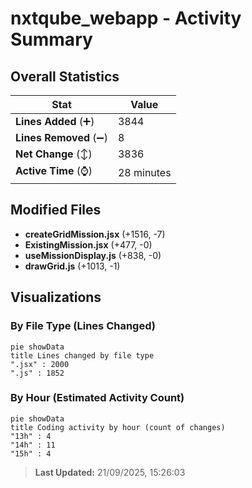 # nxtqube_webapp - Activity Summary 

## Overall Statistics

| Stat                   | Value                                                             |
| ---------------------- | ----------------------------------------------------------------- |
| **Lines Added** (➕)   | 3844                                          |
| **Lines Removed** (➖) | 8                                        |
| **Net Change** (↕)    | 3836                |
| **Active Time** (⌚)   | 28 minutes |


## Modified Files
- **createGridMission.jsx** (+1516, -7)
- **ExistingMission.jsx** (+477, -0)
- **useMissionDisplay.js** (+838, -0)
- **drawGrid.js** (+1013, -1)

## Visualizations

### By File Type (Lines Changed)

```mermaid
pie showData
title Lines changed by file type
".jsx" : 2000
".js" : 1852
```

### By Hour (Estimated Activity Count)

```mermaid
pie showData
title Coding activity by hour (count of changes)
"13h" : 4
"14h" : 11
"15h" : 4
```


> **Last Updated:** 21/09/2025, 15:26:03